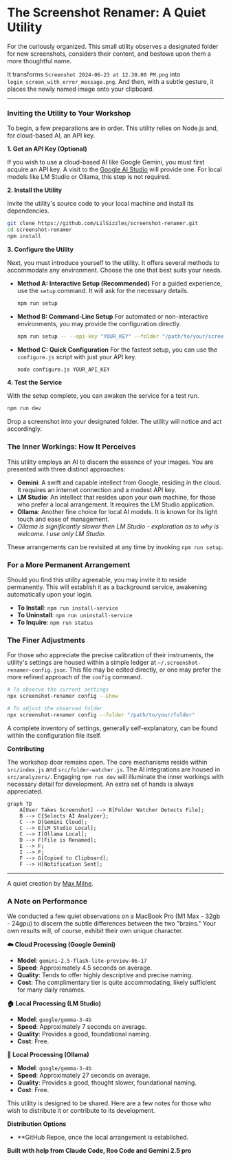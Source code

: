 # The Screenshot Renamer: A Quiet Utility

For the curiously organized. This small utility observes a designated folder for new screenshots, considers their content, and bestows upon them a more thoughtful name.

It transforms `Screenshot 2024-06-23 at 12.30.00 PM.png` into `login_screen_with_error_message.png`. And then, with a subtle gesture, it places the newly named image onto your clipboard.

---

### Inviting the Utility to Your Workshop

To begin, a few preparations are in order. This utility relies on Node.js and, for cloud-based AI, an API key.

**1. Get an API Key (Optional)**

If you wish to use a cloud-based AI like Google Gemini, you must first acquire an API key. A visit to the [Google AI Studio](https://makersuite.google.com/app/apikey) will provide one. For local models like LM Studio or Ollama, this step is not required.

**2. Install the Utility**

Invite the utility's source code to your local machine and install its dependencies.

```bash
git clone https://github.com/LilSizzles/screenshot-renamer.git
cd screenshot-renamer
npm install
```

**3. Configure the Utility**

Next, you must introduce yourself to the utility. It offers several methods to accommodate any environment. Choose the one that best suits your needs.

*   **Method A: Interactive Setup (Recommended)**
    For a guided experience, use the `setup` command. It will ask for the necessary details.
    ```bash
    npm run setup
    ```

*   **Method B: Command-Line Setup**
    For automated or non-interactive environments, you may provide the configuration directly.
    ```bash
    npm run setup -- --api-key "YOUR_KEY" --folder "/path/to/your/screenshots"
    ```

*   **Method C: Quick Configuration**
    For the fastest setup, you can use the `configure.js` script with just your API key.
    ```bash
    node configure.js YOUR_API_KEY
    ```

**4. Test the Service**

With the setup complete, you can awaken the service for a test run.

```bash
npm run dev
```

Drop a screenshot into your designated folder. The utility will notice and act accordingly.

### The Inner Workings: How It Perceives

This utility employs an AI to discern the essence of your images. You are presented with three distinct approaches:

*   **Gemini**: A swift and capable intellect from Google, residing in the cloud. It requires an internet connection and a modest API key.
*   **LM Studio**: An intellect that resides upon your own machine, for those who prefer a local arrangement. It requires the LM Studio application.
*   **Ollama**: Another fine choice for local AI models. It is known for its light touch and ease of management.
*    *Ollama is significantly slower then LM Studio - exploration as to why is welcome. I use only LM Studio.*

These arrangements can be revisited at any time by invoking `npm run setup`.

### For a More Permanent Arrangement

Should you find this utility agreeable, you may invite it to reside permanently. This will establish it as a background service, awakening automatically upon your login.

*   **To Install**: `npm run install-service`
*   **To Uninstall**: `npm run uninstall-service`
*   **To Inquire**: `npm run status`

### The Finer Adjustments

For those who appreciate the precise calibration of their instruments, the utility's settings are housed within a simple ledger at `~/.screenshot-renamer-config.json`. This file may be edited directly, or one may prefer the more refined approach of the `config` command.

```bash
# To observe the current settings
npx screenshot-renamer config --show

# To adjust the observed folder
npx screenshot-renamer config --folder "/path/to/your/folder"
```

A complete inventory of settings, generally self-explanatory, can be found within the configuration file itself.


**Contributing**

The workshop door remains open. The core mechanisms reside within `src/index.js` and `src/folder-watcher.js`. The AI integrations are housed in `src/analyzers/`. Engaging `npm run dev` will illuminate the inner workings with necessary detail for development. An extra set of hands is always appreciated.

```mermaid
graph TD
    A[User Takes Screenshot] --> B[Folder Watcher Detects File];
    B --> C{Selects AI Analyzer};
    C --> D[Gemini Cloud];
    C --> E[LM Studio Local];
    C --> I[Ollama Local];
    D --> F[File is Renamed];
    E --> F;
    I --> F;
    F --> G[Copied to Clipboard];
    F --> H[Notification Sent];
```
---

A quiet creation by [Max Milne](https://github.com/maxmilneaus).

### A Note on Performance

We conducted a few quiet observations on a MacBook Pro (M1 Max - 32gb - 24gpu) to discern the subtle differences between the two "brains." Your own results will, of course, exhibit their own unique character.

**☁️ Cloud Processing (Google Gemini)**
- **Model**: `gemini-2.5-flash-lite-preview-06-17`
- **Speed**: Approximately 4.5 seconds on average.
- **Quality**: Tends to offer highly descriptive and precise naming.
- **Cost**: The complimentary tier is quite accommodating, likely sufficient for many daily renames.

**🏠 Local Processing (LM Studio)**
- **Model**: `google/gemma-3-4b`
- **Speed**: Approximately 7 seconds on average.
- **Quality**: Provides a good, foundational naming.
- **Cost**: Free.

**🦙 Local Processing (Ollama)**
- **Model**: `google/gemma-3-4b`
- **Speed**: Approximately 27 seconds on average.
- **Quality**: Provides a good, thought slower, foundational naming.
- **Cost**: Free.

This utility is designed to be shared. Here are a few notes for those who wish to distribute it or contribute to its development.

**Distribution Options**

*   **GitHub Repoe, once the local arrangement is established.

**Built with help from Claude Code, Roo Code and Gemini 2.5 pro**